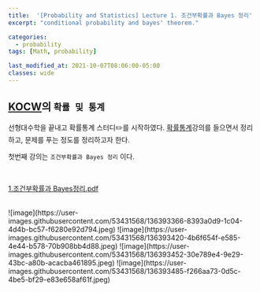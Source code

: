 ```yaml
---
title:  '[Probability and Statistics] Lecture 1. 조건부확률과 Bayes 정리'
excerpt: "conditional probability and bayes' theorem."

categories:
  - probability
tags: [Math, probability]

last_modified_at: 2021-10-07T08:06:00-05:00
classes: wide
---
```



## [KOCW](http://kocw.net/home/search/search.do?open_top_select=znAll&as=pop&query=%EC%A0%84%EC%9E%90%EA%B8%B0%ED%95%99&popKey=y)의 `확률 및 통계` 


선형대수학을 끝내고 확률통계 스터디✏️를 시작하였다. [확률통계](http://www.kocw.net/home/search/kemView.do?kemId=1056974)강의를 들으면서 정리하고, 문제를 푸는 정도를 정리하고자 한다.

첫번째 강의는 `조건부확률과 Bayes 정리` 이다. 


<br>

[1.조건부확률과 Bayes정리.pdf](https://github.com/chaelin0722/chaelin0722.github.io/files/7303155/1.Bayes.pdf)



<br>
![image](https://user-images.githubusercontent.com/53431568/136393366-8393a0d9-1c04-4d4b-bc57-f6280e92d794.jpeg)
![image](https://user-images.githubusercontent.com/53431568/136393420-4b6f654f-e585-4e44-b578-70b908bb4d88.jpeg)
![image](https://user-images.githubusercontent.com/53431568/136393452-30e789e4-9e29-43bc-a80b-acacba461895.jpeg)
![image](https://user-images.githubusercontent.com/53431568/136393485-f266aa73-0d5c-4be5-bf29-e83e658af61f.jpeg)

